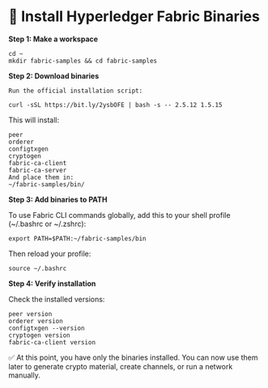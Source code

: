 # **🔹 Install Hyperledger Fabric Binaries**

**Step 1: Make a workspace**
    
    cd ~
    mkdir fabric-samples && cd fabric-samples

**Step 2: Download binaries**

    Run the official installation script:

    curl -sSL https://bit.ly/2ysbOFE | bash -s -- 2.5.12 1.5.15


This will install:

    peer
    orderer
    configtxgen
    cryptogen
    fabric-ca-client
    fabric-ca-server
    And place them in:
    ~/fabric-samples/bin/

**Step 3: Add binaries to PATH**

To use Fabric CLI commands globally, add this to your shell profile (~/.bashrc or ~/.zshrc):

    export PATH=$PATH:~/fabric-samples/bin


Then reload your profile:

    source ~/.bashrc

**Step 4: Verify installation**

Check the installed versions:

    peer version
    orderer version
    configtxgen --version
    cryptogen version
    fabric-ca-client version


✅ At this point, you have only the binaries installed.
You can now use them later to generate crypto material, create channels, or run a network manually.